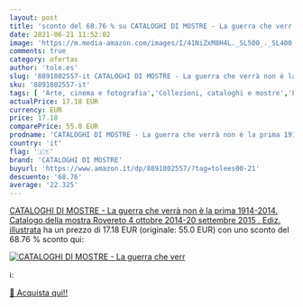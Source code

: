 ```yaml
---
layout: post
title: 'sconto del 68.76 % su CATALOGHI DI MOSTRE - La guerra che verr  '
date: 2021-06-21 11:52:02
image: 'https://m.media-amazon.com/images/I/41NiZxM8H4L._SL500_._SL400_.jpg'
comments: true
category: ofertas
author: 'tole.es'
slug: '8891802557-it CATALOGHI DI MOSTRE - La guerra che verrà non è la prima...'
sku: '8891802557-it'
tags: [ 'Arte, cinema e fotografia','Collezioni, cataloghi e mostre','Libri','Libri universitari','Libri universitari scienze umanistiche','Libri universitari storia','Storia','Storia dellarte per temi e concetti','Storia dellarte, teoria e critica','Storia europea','Storia militare','cataloghi di mostre', ]
actualPrice: 17.18 EUR
currency: EUR
price: 17.18
comparePrice: 55.0 EUR
prodname: 'CATALOGHI DI MOSTRE - La guerra che verrà non è la prima 1914-2014. Catalogo della mostra  Rovereto  4 ottobre 2014-20 settembre 2015 . Ediz. illustrata'
country: 'it'
flag: '🇮🇹'
brand: 'CATALOGHI DI MOSTRE'
buyurl: 'https://www.amazon.it/dp/8891802557/?tag=tolees00-21'
descuento: '68.76'
average: '22.325'
---
```


[CATALOGHI DI MOSTRE - La guerra che verrà non è la prima 1914-2014. Catalogo della mostra  Rovereto  4 ottobre 2014-20 settembre 2015 . Ediz. illustrata](https://www.amazon.it/dp/8891802557/?tag=tolees00-21) ha un prezzo di 17.18 EUR (originale: 55.0 EUR) con uno sconto del 68.76 % sconto qui:

[![CATALOGHI DI MOSTRE - La guerra che verr](https://m.media-amazon.com/images/I/41NiZxM8H4L._SL500_._SL400_.jpg)](https://www.amazon.it/dp/8891802557/?tag=tolees00-21)

ℹ️:


[🛒 Acquista qui!!](https://www.amazon.it/dp/8891802557/?tag=tolees00-21)
